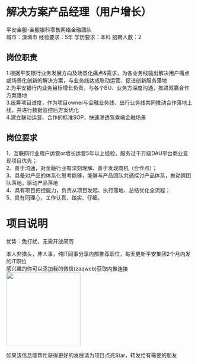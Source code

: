 # 解决方案产品经理（用户增长）
平安金服-金服银科零售网络金融团队  
城市：深圳市 经验要求：5年 学历要求：本科  招聘人数：2

## 岗位职责
1.根据平安银行业务发展方向及场景化痛点&需求，为各业务线输出解决用户痛点或场景化创新的解决方案，与业务线达成联动运营、促进创新服务落地   
2.为平安银行内业务目标增长负责，与各个BU、业务方深度沟通，推进双赢合作方案落地   
3.统筹项目进度，作为项目owner与金融业务线、出行业务线共同推动合作落地上线，并进行数据监控后方案优化   
4.建立联动运营、合作的标准SOP，快速渗透驾乘端金融场景

## 岗位要求
1、互联网行业用户运营or增长运营5年以上经验，服务过千万级DAU平台商业变现项目优先；   
2、善于沟通，对金融行业有深刻理解、善于发现商机（合作点）；   
3、具备对产品的体系化思考能够，能够与产品团队共通探讨产品体系，推动跨团队落地，驱动产品落地   
4、具有项目把控能力，负责从项目发起、执行落地、总结优化全流程；   
5、具有同理心，工作认真、踏实、仔细。

# 项目说明

优势：免打扰，无需开放简历

本人非猎头，非人事，纯IT同事分享内部推荐职位，每天更新平安集团2个月内发的IT职位  
感兴趣的你可以添加我的微信(zaqweb)获取内推连接  
<img src="https://github.com/zaqweb/PA-IT-JOBS/blob/master/WechatICode.jpeg"  height="200" width="200">

如果该信息能帮忙获得更好的发展请为项目点亮Star，转发给有需要的朋友




